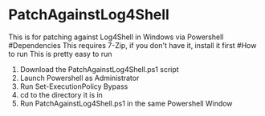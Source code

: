 # PatchAgainstLog4Shell
This is for patching against Log4Shell in Windows via Powershell
#Dependencies
This requires 7-Zip, if you don't have it, install it first
#How to run
This is pretty easy to run
1) Download the PatchAgainstLog4Shell.ps1 script
2) Launch Powershell as Administrator
3) Run Set-ExecutionPolicy Bypass
4) cd to the directory it is in
5) Run PatchAgainstLog4Shell.ps1 in the same Powershell Window
